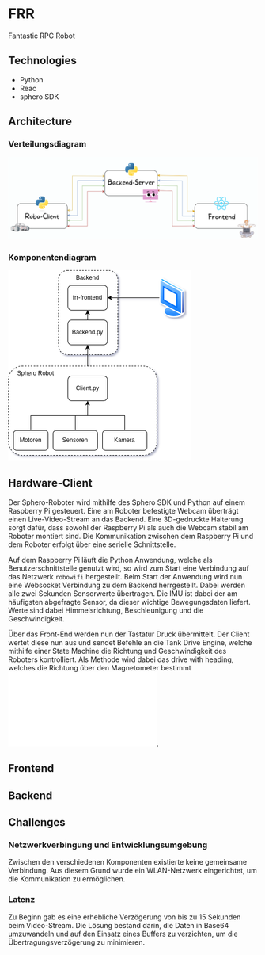 # FRR
Fantastic RPC Robot

## Technologies

- Python
- Reac
- sphero SDK

## Architecture
### Verteilungsdiagram

<img src="FRR-architecture.png">

### Komponentendiagram

<img src="Komponenten.png">

## Hardware-Client

Der Sphero-Roboter wird mithilfe des Sphero SDK und Python auf einem Raspberry Pi gesteuert. Eine am Roboter befestigte Webcam überträgt einen Live-Video-Stream an das Backend. Eine 3D-gedruckte Halterung sorgt dafür, dass sowohl der Raspberry Pi als auch die Webcam stabil am Roboter montiert sind. Die Kommunikation zwischen dem Raspberry Pi und dem Roboter erfolgt über eine serielle Schnittstelle.

Auf dem Raspberry Pi läuft die Python Anwendung, welche als Benutzerschnittstelle genutzt wird, so wird zum Start eine Verbindung auf das Netzwerk ``robowifi`` hergestellt. Beim Start der Anwendung wird nun eine Websocket Verbindung zu dem Backend herrgestellt. Dabei werden alle zwei Sekunden Sensorwerte übertragen. Die IMU ist dabei der am häufigsten abgefragte Sensor, da dieser wichtige Bewegungsdaten liefert. Werte sind dabei Himmelsrichtung, Beschleunigung und die Geschwindigkeit. 

Über das Front-End werden nun der Tastatur Druck übermittelt. Der Client wertet diese nun aus und sendet Befehle an die Tank Drive Engine, welche mithilfe einer State Machine die Richtung und Geschwindigkeit des Roboters kontrolliert. Als Methode wird dabei das drive with heading, welches die Richtung über den Magnetometer bestimmt ![[1]](file:///home/maylis/Downloads/SpheroRVRControlSystemManual-1.pdf).

## Frontend

## Backend

## Challenges

### Netzwerkverbingung und Entwicklungsumgebung

Zwischen den verschiedenen Komponenten existierte keine gemeinsame Verbindung. Aus diesem Grund wurde ein WLAN-Netzwerk eingerichtet, um die Kommunikation zu ermöglichen.

### Latenz
Zu Beginn gab es eine erhebliche Verzögerung von bis zu 15 Sekunden beim Video-Stream. Die Lösung bestand darin, die Daten in Base64 umzuwandeln und auf den Einsatz eines Buffers zu verzichten, um die Übertragungsverzögerung zu minimieren.
